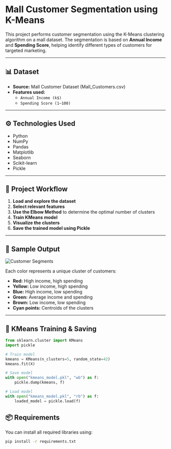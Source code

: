 # Mall Customer Segmentation using K-Means

This project performs customer segmentation using the K-Means clustering algorithm on a mall dataset. The segmentation is based on **Annual Income** and **Spending Score**, helping identify different types of customers for targeted marketing.

---

## 📊 Dataset

- **Source:** Mall Customer Dataset (Mall_Customers.csv)
- **Features used:**
  - `Annual Income (k$)`
  - `Spending Score (1–100)`

---

## ⚙️ Technologies Used

- Python
- NumPy
- Pandas
- Matplotlib
- Seaborn
- Scikit-learn
- Pickle

---

## 🚀 Project Workflow

1. **Load and explore the dataset**
2. **Select relevant features**
3. **Use the Elbow Method** to determine the optimal number of clusters
4. **Train KMeans model**
5. **Visualize the clusters**
6. **Save the trained model using Pickle**

---

## 🧪 Sample Output

![Customer Segments](https://i.ibb.co/Wp49Vp7X/image.png)


Each color represents a unique cluster of customers:

- **Red:** High income, high spending
- **Yellow:** Low income, high spending
- **Blue:** High income, low spending
- **Green:** Average income and spending
- **Brown:** Low income, low spending  
- **Cyan points:** Centroids of the clusters

---

## 🧠 KMeans Training & Saving

```python
from sklearn.cluster import KMeans
import pickle

# Train model
kmeans = KMeans(n_clusters=5, random_state=42)
kmeans.fit(X)

# Save model
with open("kmeans_model.pkl", "wb") as f:
    pickle.dump(kmeans, f)

# Load model
with open("kmeans_model.pkl", "rb") as f:
    loaded_model = pickle.load(f)
```

## 📦 Requirements

You can install all required libraries using:

```bash
pip install -r requirements.txt
```
